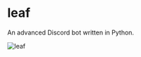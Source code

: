 # leaf
An advanced Discord bot written in Python.

![leaf](https://user-images.githubusercontent.com/86132148/224812384-5abb0e23-91e0-4be0-bd04-60b7298ba761.jpg)
